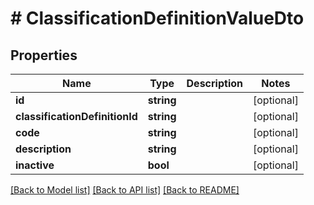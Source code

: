 # # ClassificationDefinitionValueDto

## Properties

Name | Type | Description | Notes
------------ | ------------- | ------------- | -------------
**id** | **string** |  | [optional]
**classificationDefinitionId** | **string** |  | [optional]
**code** | **string** |  | [optional]
**description** | **string** |  | [optional]
**inactive** | **bool** |  | [optional]

[[Back to Model list]](../../README.md#models) [[Back to API list]](../../README.md#endpoints) [[Back to README]](../../README.md)
